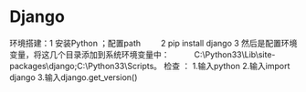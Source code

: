 # Django
环境搭建：1 安装Python ；配置path
         2 pip install django
         3 然后是配置环境变量，将这几个目录添加到系统环境变量中：
           C:\Python33\Lib\site-packages\django;C:\Python33\Scripts。
检查 ：
    1.输入python 
    2.输入import django
    3.输入django.get_version()
 
